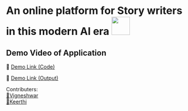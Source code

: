 # An online platform for Story writers in this modern AI era <img src="https://static.vecteezy.com/system/resources/previews/046/364/802/non_2x/a-colorful-feather-free-png.png" width="50" height="50">
## Demo Video of Application
🔗 [Demo Link (Code)](https://youtu.be/QGpFAfUtiHc)


🔗 [Demo Link (Output)](https://youtu.be/TLyHlaoK0vc)  

  
Contributers:  
[🌟Vigneshwar](https://github.com/vigneshwar4053)  
[🌟Keerthi](https://github.com/keerthiboga)
